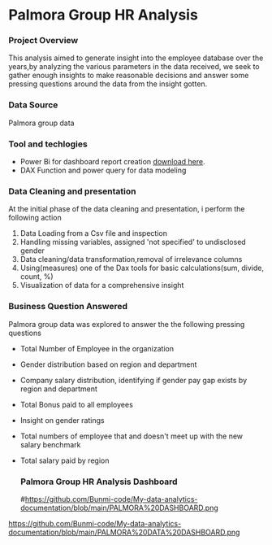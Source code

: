 
# Palmora Group HR Analysis 

### Project Overview
This analysis aimed to generate insight into the employee database over the years,by analyzing the various parameters in the data received, we seek to gather enough insights to make reasonable decisions and answer some pressing questions around the data from the insight gotten. 
### Data Source 
Palmora group data 

### Tool and techlogies 
- Power Bi for dashboard report creation  [download here](https://www.microsoft.com).
- DAX Function and power query for data modeling 

### Data Cleaning and presentation

At the initial phase of the data cleaning and presentation, i perform the following action 
1. Data Loading from a Csv file and inspection 
2. Handling missing variables, assigned 'not specified' to undisclosed gender 
3. Data cleaning/data transformation,removal of irrelevance columns 
4. Using(measures) one of the Dax tools for basic calculations(sum, divide, count, %) 
5. Visualization of data for a comprehensive insight

  ### Business Question Answered 
Palmora group data was explored to answer the the following pressing questions  
- Total Number of Employee in the organization
- Gender distribution based on region and department
- Company salary distribution, identifying if gender pay gap exists by region and department
- Total Bonus paid to all employees
- Insight on gender ratings
- Total numbers of employee that and doesn't meet up with the new salary benchmark
- Total salary paid by region

  ### Palmora Group HR Analysis Dashboard

  #https://github.com/Bunmi-code/My-data-analytics-documentation/blob/main/PALMORA%20DASHBOARD.png


  
https://github.com/Bunmi-code/My-data-analytics-documentation/blob/main/PALMORA%20DATA%20DASHBOARD.png
  
  
